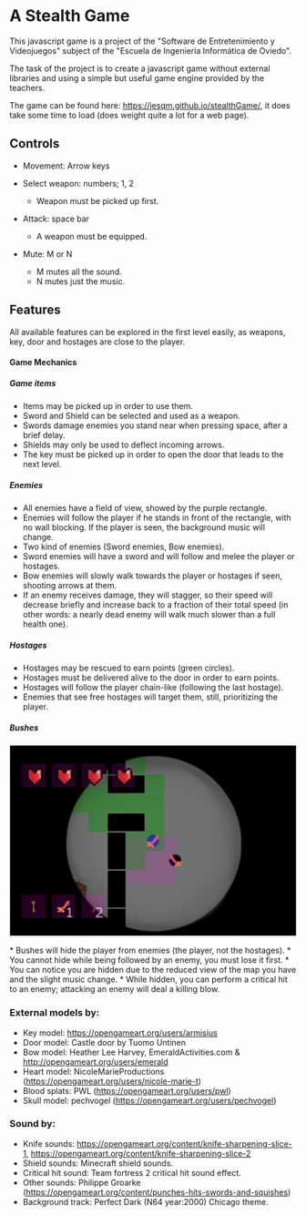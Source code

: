 # A Stealth Game
This javascript game is a project of the "Software de Entretenimiento y Videojuegos" subject
of the "Escuela de Ingeniería Informática de Oviedo".

The task of the project is to create a javascript game without external libraries and using 
a simple but useful game engine provided by the teachers.

The game can be found here: https://jesqm.github.io/stealthGame/, it does take some time to
load (does weight quite a lot for a web page).

## Controls
* Movement: Arrow keys

* Select weapon: numbers; 1, 2
    * Weapon must be picked up first.

* Attack: space bar
    * A weapon must be equipped.

* Mute: M or N
    * M mutes all the sound.
    * N mutes just the music.

## Features
All available features can be explored in the first level easily, 
as weapons, key, door and hostages are close to the player.

#### Game Mechanics

##### Game items
* Items may be picked up in order to use them.
* Sword and Shield can be selected and used as a weapon.
* Swords damage enemies you stand near when pressing space, after a brief delay.
* Shields may only be used to deflect incoming arrows.
* The key must be picked up in order to open the door that leads to the next level.

##### Enemies
* All enemies have a field of view, showed by the purple rectangle.
* Enemies will follow the player if he stands in front of the rectangle, with no wall blocking. 
If the player is seen, the background music will change.
* Two kind of enemies (Sword enemies, Bow enemies).
* Sword enemies will have a sword and will follow and melee the player or hostages.
* Bow enemies will slowly walk towards the player or hostages if seen, shooting arrows at them.
* If an enemy receives damage, they will stagger, so their speed will decrease briefly and increase back 
to a fraction of their total speed (in other words: a nearly dead enemy will walk much slower than a full health one).

##### Hostages
* Hostages may be rescued to earn points (green circles).
* Hostages must be delivered alive to the door in order to earn points.
* Hostages will follow the player chain-like (following the last hostage).
* Enemies that see free hostages will target them, still, prioritizing the player.

##### Bushes
<p align="center">
    <img alt="Player in Bush"  src="./res/sampleImages/bush.png">
</p>
* Bushes will hide the player from enemies (the player, not the hostages).
* You cannot hide while being followed by an enemy, you must lose it first.
* You can notice you are hidden due to the reduced view of the map you have and the slight music change.
* While hidden, you can perform a critical hit to an enemy; attacking an enemy will deal a killing blow.

### External models by:
* Key model: https://opengameart.org/users/armisius
* Door model: Castle door by Tuomo Untinen
* Bow model: Heather Lee Harvey, EmeraldActivities.com & http://opengameart.org/users/emerald
* Heart model: NicoleMarieProductions (https://opengameart.org/users/nicole-marie-t)
* Blood splats: PWL (https://opengameart.org/users/pwl)
* Skull model: pechvogel (https://opengameart.org/users/pechvogel)

### Sound by:
* Knife sounds: https://opengameart.org/content/knife-sharpening-slice-1, https://opengameart.org/content/knife-sharpening-slice-2
* Shield sounds: Minecraft shield sounds.
* Critical hit sound: Team fortress 2 critical hit sound effect.
* Other sounds: Philippe Groarke (https://opengameart.org/content/punches-hits-swords-and-squishes)
* Background track: Perfect Dark (N64 year:2000) Chicago theme.
